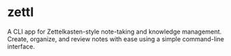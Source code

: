 # zettl
 A CLI app for Zettelkasten-style note-taking and knowledge management. Create, organize, and review notes with ease using a simple command-line interface. 
